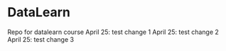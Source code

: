 # DataLearn
Repo for datalearn course
April 25: test change 1
April 25: test change 2
April 25: test change 3 